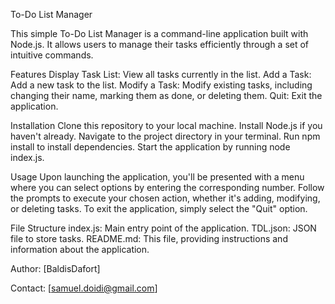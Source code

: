 
To-Do List Manager
  
This simple To-Do List Manager is a command-line application built with Node.js. It allows users to manage their tasks efficiently through a set of intuitive commands.
  
Features
Display Task List: View all tasks currently in the list.
Add a Task: Add a new task to the list.
Modify a Task: Modify existing tasks, including changing their name, marking them as done, or deleting them.
Quit: Exit the application.
  
Installation
Clone this repository to your local machine.
Install Node.js if you haven't already.
Navigate to the project directory in your terminal.
Run npm install to install dependencies.
Start the application by running node index.js.
  
Usage
Upon launching the application, you'll be presented with a menu where you can select options by entering the corresponding number.
Follow the prompts to execute your chosen action, whether it's adding, modifying, or deleting tasks.
To exit the application, simply select the "Quit" option.
  
File Structure
index.js: Main entry point of the application.
TDL.json: JSON file to store tasks.
README.md: This file, providing instructions and information about the application.
  
Author: [BaldisDafort]
  
Contact: [samuel.doidi@gmail.com]
